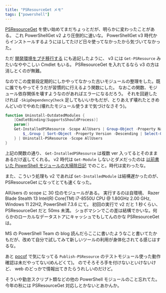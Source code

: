 ```yaml
---
title: "PSResourceGet メモ"
tags: ["powershell"]
---
```


[PSResourceGet](https://github.com/PowerShell/PSResourceGet) を使い始めてまだちょっとだが、明らかに変わったことがある。
これ PowerShellGet v2 より圧倒的に速いな。
PowerShellGet v3 時代からインストールするようにはしてたけど日々使ってなかったから気づいてなかった。

ただ [開発環境をプチ移行する](/posts/2023-07-09-migrate-dev-environment#PSResourceGet.html) にも追記したように、 v3 には `Get-PSResource` みたいなややこしい Cmdlet もいる。
PSResourceGet を入れてるなら v3 の方は消しとくのが無難。

なのでこの度普段定期的にしかやってなかった古いモジュールの整理をした。既に誰でもやってそうだが習慣的に行えるよう関数にした。
なおこの関数、モジュール依存関係を壊すようなのがあればエラーになるだろう。
それを回避したければ `-SkipDependencyCheck` 足してもいいかもだが、とりあえず壊れたときめんどいのでやめた(壊れたモジュール使うまで気づけなさそう)。

```powershell
function Uninstall-OutdatedModules {
    [CmdletBinding(SupportsShouldProcess)]
    param()
    Get-InstalledPSResource -Scope AllUsers | Group-Object -Property Name | Where-Object -Property Count -GT 1 | ForEach-Object {
        $_.Group | Sort-Object -Property Version -Descending | Select-Object -Skip 1
    } | Uninstall-PSResource -Scope AllUsers
}
```

上記の関数の通り、 `Get-InstalledPSResource` は複数 ver 入ってるとそのままあるだけ返してくれる。
v2 時代は `Get-Module` しないとダメだったのは [以前書いた PowerShell モジュールの大掃除日記](/posts/2022-11-12-clean-up-pwsh-modules.html) でのこと。時代は変わったな。

また、こういう処理も v2 であれば `Get-InstalledModule` は結構遅かったのが、 PSResourceGet になってとても速くなった。

AllUsers の scope に 30 位のモジュールがある。
実行するのは自環境、 Razer Blade Stealth 13 Intel(R) Core(TM) i7-8550U CPU @ 1.80GHz 2.00 GHz, Windows 11 22H2, PowerShell 7.3.6 にて。
初回の実行で v2 だと 1 秒くらい、 PSResourceGet だと 50ms 未満。
ショボマシンでこの差は結構でかいな。何らかのローカルなデータストアにキャッシュでもしてんのかな PSResourceGet は。

MS の PowerShell Team の blog 読んだらここに書いたようなこと書いてたかもだが、改めて自分で試してみて新しいツールの利用が身体化されてる感じはするな。

あと [pocof](https://github.com/krymtkts/pocof/) で気になってる `Publish-PSResource` のテストモジュール使った動作確認は未だやってない(めんどくて)。
のでそろそろ手を付けないといけないけど、 web のどっかで情報出てきたらうれしいのだけど。

そういや勤怠スクリプト類などの他の PowerShell モジュールのこと忘れてた。今年の秋には PSResourceGet 対応しとかないとあかんか。
